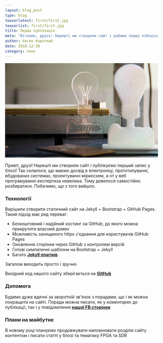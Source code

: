 ```yaml
---
layout: blog_post
type: blog
teaserlatest: first/first.jpg
teaserlist: first/first.jpg
title: Перша публікація
meta: "Вітаємо, друзі! Нарешті ми створили сайт і робимо першу піблцікацію в блозі. Розкажемо трошки про технології на базі яких створено наш сайт і про плани на майбутнє"
author: Євген Короткий
date: 2018-12-30 
category: news
---
```


![](/img/blog/first/first.jpg)

Привіт, друзі! Нарешті ми створили сайт і публікуємо перший запис у блозі! Так склалося, що маємо досвід в електроніці, прототипуванні, вбудованих системах, проектуванні міркосхем, а от у веб програмуванні експертиза невелика. Тому довелося самостійно розбиратися. Побачимо, що з того вийшло.

### Технології

Вирішили створити статичний сайт на Jekyll + Bootstrap + GitHub Pages. Такий підхід має ряд переваг:
* Безкоштовний і надійний хостинг на GitHub, до якого можна прикрутити власний домен
* Можливість захищеного https з'єднання для користувачів GitHub Pages
* Оновлення сторінки через GitHub з контролем версій
* Готові симпатичні шаблони на Bootstrap + Jekyll
* Багато **[Jekyll плагінів](https://github.com/planetjekyll/awesome-jekyll-plugins)**

Загалом виходить просто і зручно

Вихідний код нашого сайту зберігається на **[GitHub](https://github.com/LampaLab/lampalab.github.io)**

### Допомога

Будемо дуже вдячні за зворотній зв'язок з порадами, що і як можна покращити на сайті. Поради можна писати, як у коментарях до публікації, так і у повідомлення **[нашої FB сторінки](https://www.facebook.com/lampa.kpi/)**

### Плани на майбутнє

В новому році плануємо продовжувати наповнювати розділи сайту контентом і писати статті у блозі та тематику FPGA та SDR
